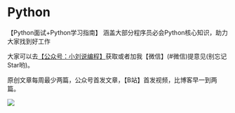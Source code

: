 # Python
【Python面试+Python学习指南】 涵盖大部分程序员必会Python核心知识，助力大家找到好工作

大家可以去[【公众号：小刘说编程】](公众号)获取或者加我【微信】(#微信)提意见(别忘记Star哟)。

原创文章每周最少两篇，公众号首发文章，【B站】首发视频，比博客早一到两篇。



  <a name="微信"></a>  <a name="公众号"></a>
  
 ![](https://s3.ax1x.com/2020/12/13/reEnMt.jpg)